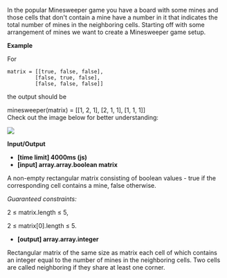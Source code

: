 In the popular Minesweeper game you have a board with some mines and those cells that don't contain a mine have a number in it that indicates the total number of mines in the neighboring cells. Starting off with some arrangement of mines we want to create a Minesweeper game setup.

**Example**

For

    matrix = [[true, false, false],
             [false, true, false],
             [false, false, false]]
the output should be

minesweeper(matrix) = [[1, 2, 1],
                       [2, 1, 1],
                       [1, 1, 1]]       
Check out the image below for better understanding:

![](https://codefightsuserpics.s3.amazonaws.com/tasks/minesweeper/img/example.png?_tm=1490636350838)

**Input/Output**

- **[time limit] 4000ms (js)**
- **[input] array.array.boolean matrix**

A non-empty rectangular matrix consisting of boolean values - true if the corresponding cell contains a mine, false otherwise.

*Guaranteed constraints:*

2 ≤ matrix.length ≤ 5,

2 ≤ matrix[0].length ≤ 5.

- **[output] array.array.integer**

Rectangular matrix of the same size as matrix each cell of which contains an integer equal to the number of mines in the neighboring cells. Two cells are called neighboring if they share at least one corner.